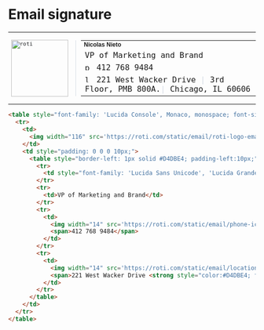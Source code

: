 # Email signature

<table style="font-family: 'Lucida Console', Monaco, monospace; font-size:11px; color: #25272A;">
  <tr>
    <td>
      <img width="116" src='https://roti.com/static/email/roti-logo-email-signature.png' alt="roti" />
    </td>
    <td style="padding: 0 0 0 10px;">
      <table style="border-left: 1px solid #D4DBE4; padding-left:10px;">
        <tr>
          <td style="font-family: 'Lucida Sans Unicode', 'Lucida Grande', sans-serif; font-size:12px; font-weight: bold;">Nicolas Nieto</td>
        </tr>
        <tr>
          <td>VP of Marketing and Brand</td>
        </tr>
        <tr>
          <td>
            <img width="14" src='https://roti.com/static/email/phone-icon-signature.png' alt="phone" />
            <span>412 768 9484</span>
          </td>
        </tr>
        <tr>
          <td>
            <img width="14" src='https://roti.com/static/email/location-icon-signature.png' alt="location" />
            <span>221 West Wacker Drive <strong style="color:#D4DBE4; font-weight: normal;">|</strong> 3rd Floor, PMB 800A.<strong style="color:#D4DBE4; font-weight: normal;">|</strong> Chicago, IL 60606</span>
          </td>
        </tr>
      </table>
    </td>
  </tr>
</table>

```html
<table style="font-family: 'Lucida Console', Monaco, monospace; font-size:11px; color: #25272A;">
  <tr>
    <td>
      <img width="116" src='https://roti.com/static/email/roti-logo-email-signature.png' alt="roti" />
    </td>
    <td style="padding: 0 0 0 10px;">
      <table style="border-left: 1px solid #D4DBE4; padding-left:10px;">
        <tr>
          <td style="font-family: 'Lucida Sans Unicode', 'Lucida Grande', sans-serif; font-size:12px; font-weight: bold;">Nicolas Nieto</td>
        </tr>
        <tr>
          <td>VP of Marketing and Brand</td>
        </tr>
        <tr>
          <td>
            <img width="14" src='https://roti.com/static/email/phone-icon-signature.png' alt="phone" />
            <span>412 768 9484</span>
          </td>
        </tr>
        <tr>
          <td>
            <img width="14" src='https://roti.com/static/email/location-icon-signature.png' alt="location" />
            <span>221 West Wacker Drive <strong style="color:#D4DBE4; font-weight: normal;">|</strong> 3rd Floor, PMB 800A.<strong style="color:#D4DBE4; font-weight: normal;">|</strong> Chicago, IL 60606</span>
          </td>
        </tr>
      </table>
    </td>
  </tr>
</table>
```